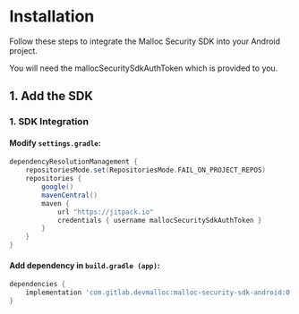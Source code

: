 # Installation

Follow these steps to integrate the Malloc Security SDK into your Android project.

You will need the mallocSecuritySdkAuthToken which is provided to you.
## 1. Add the SDK

### 1. SDK Integration

#### Modify `settings.gradle`:

```groovy
dependencyResolutionManagement {
    repositoriesMode.set(RepositoriesMode.FAIL_ON_PROJECT_REPOS)
    repositories {
        google()
        mavenCentral()
        maven {
            url "https://jitpack.io"
            credentials { username mallocSecuritySdkAuthToken }
        }
    }
}
```

#### Add dependency in `build.gradle (app)`:

```groovy
dependencies {
    implementation 'com.gitlab.devmalloc:malloc-security-sdk-android:0.1.0'
}
```